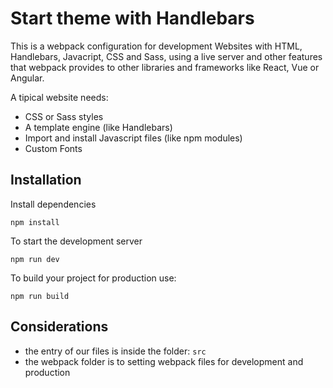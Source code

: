 # Start theme with Handlebars

This is a webpack configuration for development Websites with HTML, Handlebars, Javacript, CSS and Sass, using a live server and other features that webpack provides to other libraries and frameworks like React, Vue or Angular. 

A tipical website needs:
- CSS or Sass styles
- A template engine (like Handlebars)
- Import and install Javascript files (like npm modules)
- Custom Fonts

## Installation

Install dependencies
```
npm install
```

To start the development server
```
npm run dev
```

To build your project for production use:
```
npm run build
```

## Considerations
- the entry of our files is inside the folder: `src`
- the webpack folder is to setting webpack files for development and production
